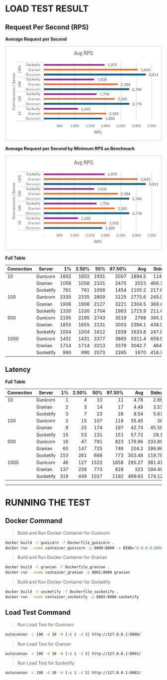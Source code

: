 # LOAD TEST RESULT

## Request Per Second (RPS)

**Average Request per Second**

![Request Per Second](result_avg_rps.png)

**Average Request per Second by Minimum RPS as Benchmark**

![Request Per Second by Percentage](result_avg_rps.png)

**Full Table**

| Connection | Server	 | 1%	| 2.50%	| 50%	|97.50%	| Avg	| Stdev	|Min  |
| -----------|-----------|-----:|------:|------:|------:|------:|------:|----:|
| 10         | Gunicorn  |1602	|1602	|1931	|2007	|1894.5	|114.6	|1602 |
|            | Granian   |1056	|1056	|2101	|2475	|2023	|466.76	|1056 |
|            | Socketify |761	|761	|1056	|1454	|1105.2	|217.69	|761  |
| 100        | Gunicorn  |2335	|2335	|2809	|3125	|2775.6	|245.02	|2334 |
|            | Granian   |1906	|1906	|2127	|3221	|2304.5	|369.47	|1906 |
|            | Socketify |1330	|1330	|1704	|1963	|1715.9	|211.47	|1330 |
| 500        | Gunicorn  |2195	|2195	|2743	|3519	|2768	|395.17	|2195 |
|            | Granian   |1855	|1855	|2131	|3003	|2394.1	|438.08	|1855 |
|            | Socketify |1004	|1004	|1612	|1939	|1633.8	|247.84	|1004 |
| 1000       | Gunicorn  |1431	|1431	|3377	|3865	|3311.4	|659.96	|1431 |
|            | Granian   |1714	|1714	|3213	|3379	|3042.7	|464.1	|1714 |
|            | Socketify |990	|990	|2073	|2395	|1970	|416.78	|990  |

## Latency

**Full Table**

| Connection | Server	 | 1%	| 2.50%	| 50%	|97.50%	|Avg	|Stdev	|Max  |
| -----------|-----------|-----:|------:|------:|------:|------:|------:|----:|
| 10         | Gunicorn	 | 1	| 4	    | 10	|11	    |4.78	|2.66	|19   |
|            | Granian	 | 2	| 3	    | 14	|17	    |4.46	|3.53	|76   |
|            | Socketify | 3	| 7	    | 23	|28	    |8.54	|5.67	|99   |
| 100        | Gunicorn	 | 2	| 15	| 107	|118	|35.45	|38	    |190  |
|            | Granian	 | 9	| 25	| 174	|197	|42.74	|45.56	|252  |
|            | Socketify | 15	| 53	| 131	|151	|57.72	|28.1	|218  |
| 500        | Gunicorn	 | 16	| 47	| 781	|823	|176.96	|233.89	|847  |
|            | Granian	 | 60	| 147	| 725	|749	|204.2	|166.86	|889  |
|            | Socketify | 153	| 281	| 668	|773	|303.48	|119.78	|999  |
| 1000       | Gunicorn	 | 46	| 127	| 1522	|1658	|295.27	|381.41	|1845 |
|            | Granian	 | 137	| 239	| 773	|828	|323	|194.49	|1280 |
|            | Socketify | 319	| 449	| 1027	|1192	|499.63	|174.12	|1384 |


---


# RUNNING THE TEST

## Docker Command

>Build and Run Docker Container for Gunicorn
```bash
docker build -t gunicorn -f Dockerfile_gunicorn .
docker run --name container_gunicorn -p 8000:8000 -e BIND="0.0.0.0:8000" -e WEB_CONCURRENCY="8" -e LOG_LEVEL="CRITICAL" gunicorn
```

>Build and Run Docker Container for Granian
```bash
docker build -t granian -f Dockerfile_granian .
docker run --name container_granian -p 8001:8000 granian
```

>Build and Run Docker Container for Socketify
```bash
docker build -t socketify -f Dockerfile_socketify .
docker run --name container_socketify -p 8002:8000 socketify
```

## Load Test Command

>Run Load Test for Gunicorn
```bash
autocannon -c 100 -d 10 -W [-c 1 -d 2] http://127.0.0.1:8000/
```

>Run Load Test for Granian
```bash
autocannon -c 100 -d 10 -W [-c 1 -d 2] http://127.0.0.1:8001/
```

>Run Load Test for Socketify
```bash
autocannon -c 100 -d 10 -W [-c 1 -d 2] http://127.0.0.1:8002/
```